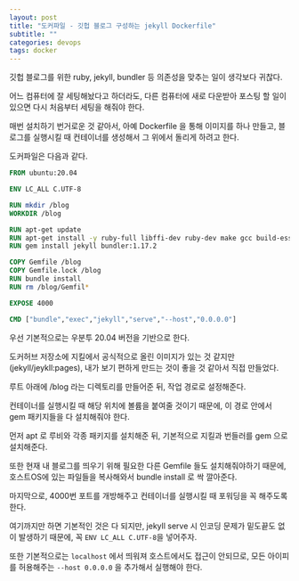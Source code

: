 ```yaml
---
layout: post
title: "도커파일 - 깃헙 블로그 구성하는 jekyll Dockerfile"
subtitle: ""
categories: devops
tags: docker
---
```


깃헙 블로그를 위한 ruby, jekyll, bundler 등 의존성을 맞추는 일이 생각보다 귀찮다.

어느 컴퓨터에 잘 세팅해놨다고 하더라도, 다른 컴퓨터에 새로 다운받아 포스팅 할 일이 있으면 다시 처음부터 세팅을 해줘야 한다.

매번 설치하기 번거로운 것 같아서, 아예 Dockerfile 을 통해 이미지를 하나 만들고, 블로그를 실행시킬 때 컨테이너를 생성해서 그 위에서 돌리게 하려고 한다.

도커파일은 다음과 같다.

```Dockerfile
FROM ubuntu:20.04

ENV LC_ALL C.UTF-8

RUN mkdir /blog
WORKDIR /blog

RUN apt-get update
RUN apt-get install -y ruby-full libffi-dev ruby-dev make gcc build-essential
RUN gem install jekyll bundler:1.17.2 

COPY Gemfile /blog
COPY Gemfile.lock /blog
RUN bundle install
RUN rm /blog/Gemfil*

EXPOSE 4000

CMD ["bundle","exec","jekyll","serve","--host","0.0.0.0"]
```

우선 기본적으로는 우분투 20.04 버전을 기반으로 한다.

도커허브 저장소에 지킬에서 공식적으로 올린 이미지가 있는 것 같지만(jekyll/jeykll:pages), 내가 보기 편하게 만드는 것이 좋을 것 같아서 직접 만들었다.

루트 아래에 /blog 라는 디렉토리를 만들어준 뒤, 작업 경로로 설정해준다.

컨테이너를 실행시킬 때 해당 위치에 볼륨을 붙여줄 것이기 때문에, 이 경로 안에서 gem 패키지들을 다 설치해줘야 한다.

먼저 apt 로 루비와 각종 패키지를 설치해준 뒤, 기본적으로 지킬과 번들러를 gem 으로 설치해준다.

또한 현재 내 블로그를 띄우기 위해 필요한 다른 Gemfile 들도 설치해줘야하기 때문에, 호스트OS에 있는 파일들을 복사해와서 bundle install 로 싹 깔아준다.

마지막으로, 4000번 포트를 개방해주고 컨테이너를 실행시킬 때 포워딩을 꼭 해주도록 한다.

여기까지만 하면 기본적인 것은 다 되지만, jekyll serve 시 인코딩 문제가 밑도끝도 없이 발생하기 때문에, 꼭 ```ENV LC_ALL C.UTF-8```을 넣어주자.

또한 기본적으로는 ```localhost``` 에서 띄워져 호스트에서도 접근이 안되므로, 모든 아이피를 허용해주는 ```--host 0.0.0.0``` 을 추가해서 실행해야 한다.